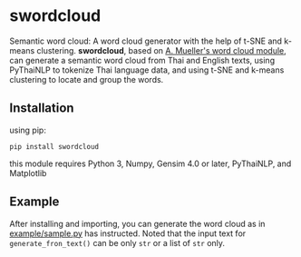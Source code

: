 # swordcloud
Semantic word cloud: A word cloud generator with the help of t-SNE and k-means clustering. **swordcloud**, based on [A. Mueller's word cloud module](https://github.com/amueller/word_cloud), can generate a semantic word cloud from Thai and English texts, using PyThaiNLP to tokenize Thai language data, and using t-SNE and k-means clustering to locate and group the words. <!-- Details can be found on the paper: (link to paper) -->

## Installation
using pip:
```
pip install swordcloud
```
this module requires Python 3, Numpy, Gensim 4.0 or later, PyThaiNLP, and Matplotlib

## Example
After installing and importing, you can generate the word cloud as in [example/sample.py](https://github.com/nlp-chula/swordcloud/blob/main/example/sample.py) has instructed. Noted that the input text for `generate_fron_text()` can be only `str` or a list of `str` only.

<!-- The generated semantic word clouds look like these: (img) (img) -->




